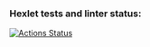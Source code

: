 ### Hexlet tests and linter status:
[![Actions Status](https://github.com/Corrosion667/python-project-lvl4/workflows/hexlet-check/badge.svg)](https://github.com/Corrosion667/python-project-lvl4/actions)